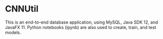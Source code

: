 # CNNUtil

This is an end-to-end database application, using MySQL, Java SDK 12, and JavaFX 11. 
Python notebooks (ipynb) are also used to create, train, and test models.

